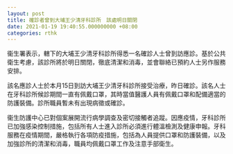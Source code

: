 ```yaml
---
layout: post
title: 確診者曾到大埔王少清牙科診所　該處明日關閉
date: 2021-01-19 19:40:55.000000000 +08:00
categories: rthk
---
```


衞生署表示，轄下的大埔王少清牙科診所得悉一名確診人士曾到訪應診。基於公共衛生考慮，該診所將於明日關閉，徹底清潔和消毒，並會聯絡已預約人士另作服務安排。

該名應診人士於本月15日到訪大埔王少清牙科診所接受治療，昨日確診。該名人士在牙科診所候診期間一直有佩戴口罩，其時當值醫護人員有佩戴口罩和配備適當的防護裝備。診所職員暫未有出現病徵或確診。

衞生防護中心已對個案展開流行病學調查及密切接觸者追蹤。因應疫情，牙科診所已加強感染控制措施，包括所有人士進入診所必須進行體溫檢測及健康申報。牙科服務在疫情期間，嚴格執行各項防疫措施，包括為人員提供口罩和防護裝備，以及加強診所的清潔和消毒，職員均佩戴口罩工作及注意手部衛生。
